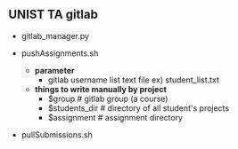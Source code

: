UNIST TA gitlab
---------------

- gitlab_manager.py

- pushAssignments.sh
  - **parameter**
    - gitlab username list text file ex) student_list.txt
  - **things to write manually by project**
    - $group  # gitlab group (a course)
    - $students_dir  # directory of all student's projects
    - $assignment  # assignment directory

- pullSubmissions.sh
